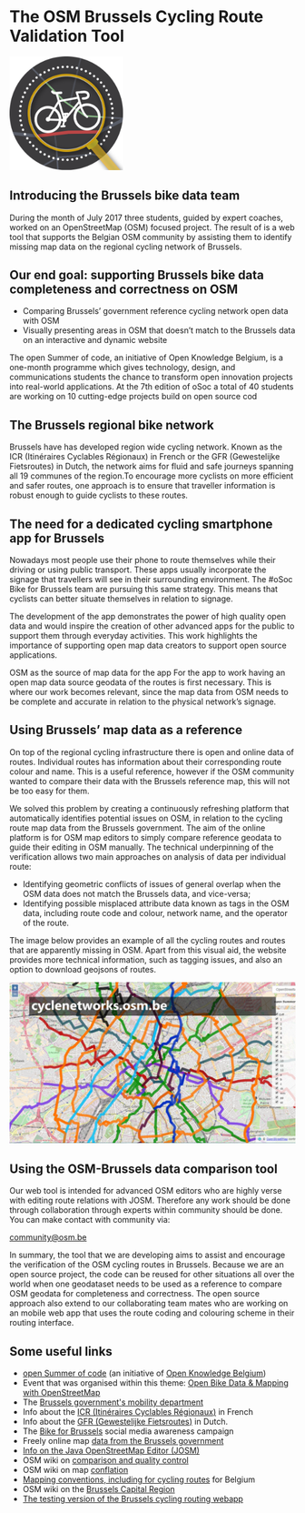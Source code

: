 # The OSM Brussels Cycling Route Validation Tool
<img src="./images/bikeaway%20data%20logo.png" width="200">

## Introducing the Brussels bike data team
During the month of July 2017 three students, guided by expert coaches, worked on an OpenStreetMap (OSM) focused project. The result of is a web tool that supports the Belgian OSM community by assisting them to identify missing map data on the regional cycling network of Brussels. 

## Our end goal: supporting Brussels bike data completeness and correctness on OSM 

- Comparing Brussels’ government reference cycling network open data with OSM
- Visually presenting areas in OSM that doesn’t match to the Brussels data on an interactive and dynamic website

The open Summer of code, an initiative of Open Knowledge Belgium, is a one-month programme which gives technology, design, and communications students the chance to transform open innovation projects into real-world applications. At the 7th edition of oSoc a total of 40 students are working on 10 cutting-edge projects build on open source cod

## The Brussels regional bike network
Brussels have has developed region wide cycling network. Known as the ICR (Itinéraires Cyclables Régionaux) in French or the GFR (Gewestelijke Fietsroutes) in Dutch, the network aims for fluid and safe journeys spanning all 19 communes of the region.To encourage more cyclists on more efficient and safer routes, one approach is to ensure that traveller information is robust enough to guide cyclists to these routes. 

## The need for a dedicated cycling smartphone app for Brussels
Nowadays most people use their phone to route themselves while their driving or using public transport. These apps usually incorporate the signage that travellers will see in their surrounding environment. The #oSoc Bike for Brussels team are pursuing this same strategy. This means that cyclists can better situate themselves in relation to signage.

The development of the app demonstrates the power of high quality open data and would inspire the creation of other advanced apps for the public to support them through everyday activities. This work highlights the importance of supporting open map data creators to support open source applications. 

OSM as the source of map data for the app
For the app to work having an open map data source geodata of the routes is first necessary. This is where our work becomes relevant, since the map data from OSM needs to be complete and accurate in relation to the physical network’s signage.


## Using Brussels’ map data as a reference
On top of the regional cycling infrastructure there is open and online data of routes. Individual routes has information about their corresponding route colour and name. This is a useful reference, however if the OSM community wanted to compare their data with the Brussels reference map, this will not be too easy for them. 

We solved this problem by creating a continuously refreshing platform that automatically identifies potential issues on OSM, in relation to the cycling route map data from the Brussels government. The aim of the online platform is for OSM map editors to simply compare reference geodata to guide their editing in OSM manually.  The technical underpinning of the verification allows two main approaches on analysis of data per individual route:

- Identifying geometric conflicts of issues of general overlap when the OSM data does not match the Brussels data, and vice-versa;
- Identifying possible misplaced attribute data known as tags in the OSM data, including route code and colour, network name, and the operator of the route.

The image below provides an example of all the cycling routes and routes that are apparently missing in OSM. Apart from this visual aid, the website provides more technical information, such as tagging issues, and also an option to download geojsons of routes.  
 
<img src="./images/osm%20brussels%20data%20comparsion.gif?raw=true">

## Using the OSM-Brussels data comparison tool 
Our web tool is intended for advanced OSM editors who are highly verse with editing route relations with JOSM. Therefore any work should be done through collaboration through experts within community should be done. You can make contact with community via:

   community@osm.be

In summary, the tool that we are developing aims to assist and encourage the verification of the OSM cycling routes in Brussels. Because we are an open source project, the code can be reused for other situations all over the world when one geodataset needs to be used as a reference to compare OSM geodata for completeness and correctness. The open source approach also extend to our collaborating team mates who are working on an mobile web app that uses the route coding and colouring scheme in their routing interface. 

## Some useful links
*   <span class="c2">[open Summer of code](http://2017.summerofcode.be/)</span><span> (an initiative of</span> <span class="c2">[Open Knowledge Belgium](https://www.openknowledge.be/)</span><span>)</span>
*   <span>Event that was organised within this theme:</span> <span class="c2">[Open Bike Data & Mapping with OpenStreetMap](https://www.google.com/url?q=https://www.eventbrite.com/e/open-bike-data-mapping-with-openstreetmap-registration-34806438996&sa=D&ust=1500904133010000&usg=AFQjCNGW9Tnn-wG4oKKt4GaDWO5bHTLp7g)</span>
*   <span>The</span> <span class="c2">[Brussels government's mobility department](https://www.google.com/url?q=http://mobility.brussels/&sa=D&ust=1500904133011000&usg=AFQjCNFCW4BJz2UuAde4w5zmrR9p2FCgGA)</span>
*   <span>Info about the</span> <span class="c2">[ICR (](https://www.google.com/url?q=http://www.bruxellesmobilite.irisnet.be/articles/velo/itineraires-cyclables&sa=D&ust=1500904133011000&usg=AFQjCNHWiiX3d2KJUvkhh8BIEeLD0h3b2Q)</span><span class="c2 c8">[Itinéraires Cyclables Régionaux](https://www.google.com/url?q=http://www.bruxellesmobilite.irisnet.be/articles/velo/itineraires-cyclables&sa=D&ust=1500904133011000&usg=AFQjCNHWiiX3d2KJUvkhh8BIEeLD0h3b2Q)</span><span class="c2">[)](https://www.google.com/url?q=http://www.bruxellesmobilite.irisnet.be/articles/velo/itineraires-cyclables&sa=D&ust=1500904133012000&usg=AFQjCNEGwPW_g2sGH0dcDOtEDA08oOCVcg)</span><span class="c0"> in French</span>
*   <span>Info about the</span> <span class="c2">[GFR (](https://www.google.com/url?q=http://www.mobielbrussel.irisnet.be/articles/fiets/fietsroutes&sa=D&ust=1500904133012000&usg=AFQjCNGe34AmLDqxMGW5qblgg3ADXPqK0w)</span><span class="c2 c8">[Gewestelijke Fietsroutes](https://www.google.com/url?q=http://www.mobielbrussel.irisnet.be/articles/fiets/fietsroutes&sa=D&ust=1500904133012000&usg=AFQjCNGe34AmLDqxMGW5qblgg3ADXPqK0w)</span><span class="c2">[)](https://www.google.com/url?q=http://www.mobielbrussel.irisnet.be/articles/fiets/fietsroutes&sa=D&ust=1500904133013000&usg=AFQjCNH0gxsniW6DH9V3F1DSUHvsWH409g)</span><span class="c0"> in Dutch.</span>
*   <span>The</span> <span class="c2">[Bike for Brussels](https://www.google.com/url?q=http://bike.brussels/&sa=D&ust=1500904133013000&usg=AFQjCNEU-fpPKW9qRmYRS6R103vOml-xLw)</span><span class="c0"> social media awareness campaign</span>
*   <span>Freely online map</span> <span class="c2">[data from the Brussels government](https://www.google.com/url?q=http://data-mobility.brussels/mobigis/nl/&sa=D&ust=1500904133013000&usg=AFQjCNEId0EcvhhhF9yK2nlg1q-9dY0RcQ)</span>
*   <span class="c2">[Info on the Java OpenStreetMap Editor (JOSM)](https://www.google.com/url?q=https://josm.openstreetmap.de/&sa=D&ust=1500904133014000&usg=AFQjCNHCBHpa6UFDcuVolsvEsh15n4gm0Q)</span>
*   <span>OSM wiki on</span> <span class="c2">[comparison and quality control](https://www.google.com/url?q=http://wiki.openstreetmap.org/wiki/Comparing_OSM_with_other_datasets&sa=D&ust=1500904133014000&usg=AFQjCNGT6HbYODepvPmYPgOY2TC3pGZWfQ)</span><span class="c0"> </span>
*   <span>OSM wiki on map</span> <span class="c2">[conflation](https://www.google.com/url?q=http://wiki.openstreetmap.org/wiki/Conflation&sa=D&ust=1500904133014000&usg=AFQjCNGhiRSVGYimWBBYjwPSbC6fOvuq6w)</span>
*   <span class="c2">[Mapping conventions, including for cycling routes](https://www.google.com/url?q=http://wiki.openstreetmap.org/wiki/WikiProject_Belgium/Conventions/Cycle_Routes&sa=D&ust=1500904133015000&usg=AFQjCNFk0oTP_k3bPnYWAdLEDcoMDw5WwQ)</span><span class="c0"> for Belgium</span>
*   <span>OSM wiki on the</span> <span class="c2">[Brussels Capital Region](https://www.google.com/url?q=http://wiki.openstreetmap.org/wiki/WikiProject_Belgium/Cycle_Routes%23Itin.C3.A9raires_Cyclables_R.C3.A9gionaux_-_Gewestelijke_Fietsroute&sa=D&ust=1500904133015000&usg=AFQjCNHm6OlpB9RjaefPe1_XV1XNoTkYkQ)</span>
*   <span class="c2">[The testing version of the Brussels cycling routing webapp](https://www.google.com/url?q=https://osoc17.github.io/rideaway-frontend/&sa=D&ust=1500904133016000&usg=AFQjCNGcWh971nwWPl-b_tTcScej5Mna6g)</span><span class="c0"> </span>
